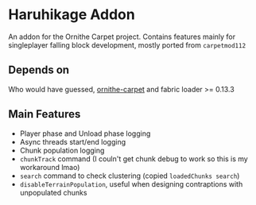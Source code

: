 # Haruhikage Addon

An addon for the Ornithe Carpet project. Contains features mainly for singleplayer falling block development, mostly ported from `carpetmod112`

## Depends on
Who would have guessed, [ornithe-carpet](https://github.com/CrazyHPi/ornithe-carpet) and fabric loader >= 0.13.3

## Main Features
- Player phase and Unload phase logging
- Async threads start/end logging
- Chunk population logging
- `chunkTrack` command (I couln't get chunk debug to work so this is my workaround lmao)
- `search` command to check clustering (copied `loadedChunks search`)
- `disableTerrainPopulation`, useful when designing contraptions with unpopulated chunks
